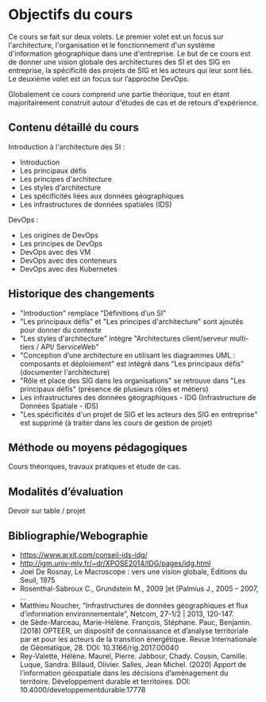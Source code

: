 # Objectifs du cours

Ce cours se fait sur deux volets. Le premier volet est un focus sur l'architecture, l'organisation et le
fonctionnement d'un système d'information géographique dans une d'entreprise. Le but de ce cours est de 
donner une vision globale des architectures des SI et des SIG en entreprise, la spécificité des projets de SIG 
et les acteurs qui leur sont liés. Le deuxième volet est un focus sur l’approche DevOps.

Globalement ce cours comprend une partie théorique, tout en étant majoritairement construit autour 
d'études de cas et de retours d'expérience.

## Contenu détaillé du cours 

Introduction à l'architecture des SI :

* Introduction
* Les principaux défis
* Les principes d'architecture
* Les styles d'architecture
* Les spécificités liées aux données géographiques
* Les infrastructures de données spatiales (IDS)

DevOps :

* Les origines de DevOps
* Les principes de DevOps
* DevOps avec des VM
* DevOps avec des conteneurs
* DevOps avec des Kubernetes

## Historique des changements

* "Introduction" remplace "Définitions d’un SI"
* "Les principaux défis" et "Les principes d'architecture" sont ajoutés pour donner du contexte
* "Les styles d'architecture" intègre "Architectures client/serveur multi-tiers / API/ ServiceWeb"
* "Conception d’une architecture en utilisant les diagrammes UML : composants et déploiement" est intégré dans "Les principaux défis" (documenter l'architecture)
* "Rôle et place des SIG dans les organisations" se retrouve dans "Les principaux défis" (présence de plusieurs rôles et métiers)
* Les infrastructures des données géographiques - IDG (Infrastructure de Données Spatiale - IDS)
* "Les spécificités d'un projet de SIG et les acteurs des SIG en entreprise" est supprimé (à traiter dans les cours de gestion de projet)

## Méthode ou moyens pédagogiques

Cours théoriques, travaux pratiques et étude de cas.

## Modalités d’évaluation

Devoir sur table / projet

## Bibliographie/Webographie

* https://www.arxit.com/conseil-ids-idg/
* http://igm.univ-mlv.fr/~dr/XPOSE2014/IDG/pages/idg.html
* Joel De Rosnay, Le Macroscope : vers une vision globale, Éditions du Seuil, 1975
* Rosenthal-Sabroux C., Grundstein M., 2009 ]et [Palmius J., 2005 – 2007, …
* Matthieu Noucher, “Infrastructures de données géographiques et flux d’information environnementale”, Netcom, 27-1/2 | 2013, 120-147.
* de Sède-Marceau, Marie-Hélène. François, Stéphane. Pauc, Benjamin. (2018) OPTEER, un dispositif de 
connaissance et d’analyse territoriale par et pour les acteurs de la transition énergétique. Revue Internationale 
de Géomatique, 28. DOI: 10.3166/rig.2017.00040
* Rey-Valette, Hélène. Maurel, Pierre. Jabbour, Chady. Cousin, Camille. Luque, Sandra. Billaud, Olivier. Salles, 
Jean Michel. (2020) Apport de l’information géospatiale dans les décisions d’aménagement du territoire. 
Développement durable et territoires. DOI: 10.4000/developpementdurable.17778
